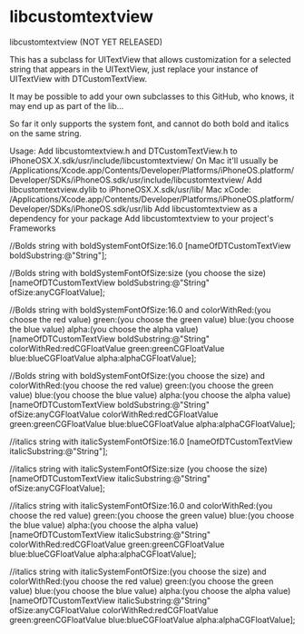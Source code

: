 # libcustomtextview
libcustomtextview
(NOT YET RELEASED)

This has a subclass for UITextView that allows customization for a selected string that appears in the UITextView, just replace your instance of UITextView with DTCustomTextView.

It may be possible to add your own subclasses to this GitHub, who knows, it may end up as part of the lib...

So far it only supports the system font, and cannot do both bold and italics on the same string.

Usage:
Add libcustomtextview.h and DTCustomTextView.h to iPhoneOSX.X.sdk/usr/include/libcustomtextview/
On Mac it'll usually be /Applications/Xcode.app/Contents/Developer/Platforms/iPhoneOS.platform/Developer/SDKs/iPhoneOS.sdk/usr/include/libcustomtextview/
Add libcustomtextview.dylib to iPhoneOSX.X.sdk/usr/lib/
Mac xCode: /Applications/Xcode.app/Contents/Developer/Platforms/iPhoneOS.platform/Developer/SDKs/iPhoneOS.sdk/usr/lib
Add libcustomtextview as a dependency for your package
Add libcustomtextview to your project's Frameworks

//Bolds string with boldSystemFontOfSize:16.0
[nameOfDTCustomTextView boldSubstring:@"String"];

//Bolds string with boldSystemFontOfSize:size (you choose the size)
[nameOfDTCustomTextView boldSubstring:@"String" ofSize:anyCGFloatValue];

//Bolds string with boldSystemFontOfSize:16.0 and colorWithRed:(you choose the red value) green:(you choose the green value) blue:(you choose the blue value) alpha:(you choose the alpha value)
[nameOfDTCustomTextView boldSubstring:@"String" colorWithRed:redCGFloatValue green:greenCGFloatValue blue:blueCGFloatValue alpha:alphaCGFloatValue];

//Bolds string with boldSystemFontOfSize:(you choose the size) and colorWithRed:(you choose the red value) green:(you choose the green value) blue:(you choose the blue value) alpha:(you choose the alpha value)
[nameOfDTCustomTextView boldSubstring:@"String" ofSize:anyCGFloatValue colorWithRed:redCGFloatValue green:greenCGFloatValue blue:blueCGFloatValue alpha:alphaCGFloatValue];

//italics string with italicSystemFontOfSize:16.0
[nameOfDTCustomTextView italicSubstring:@"String"];

//italics string with italicSystemFontOfSize:size (you choose the size)
[nameOfDTCustomTextView italicSubstring:@"String" ofSize:anyCGFloatValue];

//italics string with italicSystemFontOfSize:16.0 and colorWithRed:(you choose the red value) green:(you choose the green value) blue:(you choose the blue value) alpha:(you choose the alpha value)
[nameOfDTCustomTextView italicSubstring:@"String" colorWithRed:redCGFloatValue green:greenCGFloatValue blue:blueCGFloatValue alpha:alphaCGFloatValue];

//italics string with italicSystemFontOfSize:(you choose the size) and colorWithRed:(you choose the red value) green:(you choose the green value) blue:(you choose the blue value) alpha:(you choose the alpha value)
[nameOfDTCustomTextView italicSubstring:@"String" ofSize:anyCGFloatValue colorWithRed:redCGFloatValue green:greenCGFloatValue blue:blueCGFloatValue alpha:alphaCGFloatValue];

